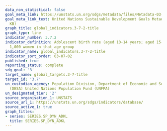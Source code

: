 ```yaml
---
data_non_statistical: false
goal_meta_link: https://unstats.un.org/sdgs/metadata/files/Metadata-03-07-02.pdf
goal_meta_link_text: United Nations Sustainable Development Goals Metadata (PDF 90.8
  KB)
graph_title: global_indicators.3-7-2-title
graph_type: line
indicator_number: 3.7.2
indicator_definition: Adolescent birth rate (aged 10-14 years; aged 15-19 years) per
  1,000 women in that age group
indicator_name: global_indicators.3-7-2-title
indicator_sort_order: 03-07-02
published: true
reporting_status: complete
sdg_goal: '3'
target_name: global_targets.3-7-title
target_id: '3.7'
un_custodian_agency: Population Division, Department of Economic and Social Affairs
  (DESA) United Nations Population Fund (UNFPA)
un_designated_tier: '2'
source_organisation_1: UNSTATS
source_url_1: https://unstats.un.org/sdgs/indicators/database/
source_active_1: true
graph_titles:
- series: SERIES.SP_DYN_ADKL
  title: SERIES.SP_DYN_ADKL
---
```

